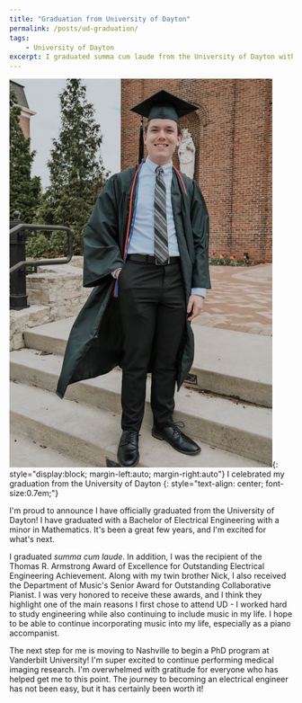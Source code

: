 ```yaml
---
title: "Graduation from University of Dayton"
permalink: /posts/ud-graduation/
tags: 
    - University of Dayton
excerpt: I graduated summa cum laude from the University of Dayton with a Bachelor of Electrical Engineering.
---
```


![Graduation photo](/assets/images/graduation.jpg){: style="display:block; margin-left:auto; margin-right:auto"} 
I celebrated my graduation from the University of Dayton
{: style="text-align: center; font-size:0.7em;"}

I'm proud to announce I have officially graduated from the University of Dayton! I have graduated with a Bachelor of Electrical Engineering with a minor in Mathematics. It's been a great few years, and I'm excited for what's next.

I graduated <i>summa cum laude</i>. In addition, I was the recipient of the Thomas R. Armstrong Award of Excellence for Outstanding Electrical Engineering Achievement. Along with my twin brother Nick, I also received the Department of Music's Senior Award for Outstanding Collaborative Pianist. I was very honored to receive these awards, and I think they highlight one of the main reasons I first chose to attend UD - I worked hard to study engineering while also continuing to include music in my life. I hope to be able to continue incorporating music into my life, especially as a piano accompanist. 

The next step for me is moving to Nashville to begin a PhD program at Vanderbilt University! I'm super excited to continue performing medical imaging research. I'm overwhelmed with gratitude for everyone who has helped get me to this point. The journey to becoming an electrical engineer has not been easy, but it has certainly been worth it!
